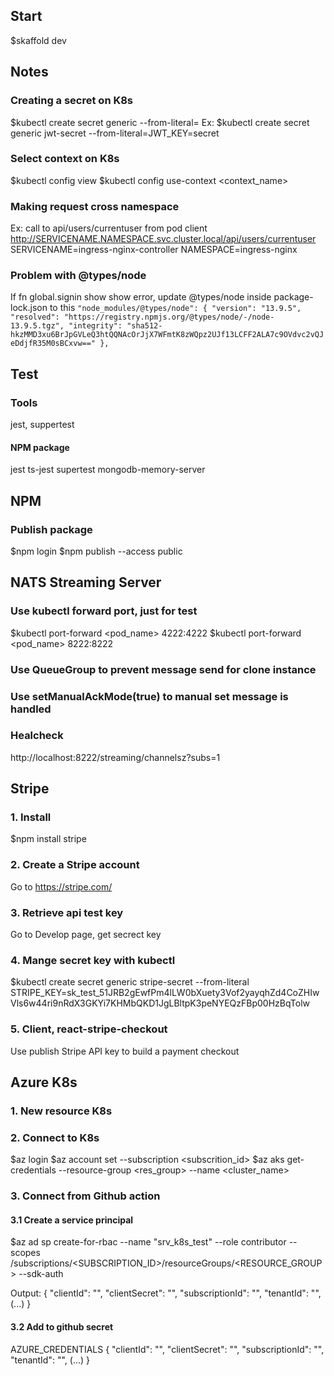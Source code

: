 ## Start
$skaffold dev

## Notes

### Creating a secret on K8s
$kubectl create secret generic <key> --from-literal=<value>
Ex: $kubectl create secret generic jwt-secret --from-literal=JWT_KEY=secret

### Select context on K8s
$kubectl config view
$kubectl config use-context <context_name>

### Making request cross namespace
Ex: call to api/users/currentuser from pod client
http://SERVICENAME.NAMESPACE.svc.cluster.local/api/users/currentuser
SERVICENAME=ingress-nginx-controller
NAMESPACE=ingress-nginx

### Problem with @types/node
If fn global.signin show show error, update @types/node inside package-lock.json to this
`
    "node_modules/@types/node": {
      "version": "13.9.5",
      "resolved": "https://registry.npmjs.org/@types/node/-/node-13.9.5.tgz",
      "integrity": "sha512-hkzMMD3xu6BrJpGVLeQ3htQQNAcOrJjX7WFmtK8zWQpz2UJf13LCFF2ALA7c9OVdvc2vQJeDdjfR35M0sBCxvw=="
    },
`

## Test

### Tools
jest, suppertest

#### NPM package
jest ts-jest supertest mongodb-memory-server


## NPM
### Publish package
$npm login
$npm publish --access public

## NATS Streaming Server
### Use kubectl forward port, just for test
$kubectl port-forward <pod_name> 4222:4222
$kubectl port-forward <pod_name> 8222:8222

### Use QueueGroup to prevent message send for clone instance
### Use setManualAckMode(true) to manual set message is handled

### Healcheck
http://localhost:8222/streaming/channelsz?subs=1


## Stripe

### 1. Install
$npm install stripe

### 2. Create a Stripe account
Go to https://stripe.com/

### 3. Retrieve api test key
Go to Develop page, get secrect key

### 4. Mange secret key with kubectl
$kubectl create secret generic stripe-secret --from-literal STRIPE_KEY=sk_test_51JRB2gEwfPm4lLW0bXuety3Vof2yayqhZd4CoZHIwVls6w44ri9nRdX3GKYi7KHMbQKD1JgLBltpK3peNYEQzFBp00HzBqTolw

### 5. Client, react-stripe-checkout
Use publish Stripe API key to build a payment checkout

## Azure K8s

### 1. New resource K8s

### 2. Connect to K8s
$az login
$az account set --subscription <subscrition_id>
$az aks get-credentials --resource-group <res_group> --name <cluster_name>

### 3. Connect from Github action

#### 3.1 Create a service principal
$az ad sp create-for-rbac --name "srv_k8s_test" --role contributor --scopes /subscriptions/<SUBSCRIPTION_ID>/resourceGroups/<RESOURCE_GROUP> --sdk-auth

Output:
  {
    "clientId": "<GUID>",
    "clientSecret": "<GUID>",
    "subscriptionId": "<GUID>",
    "tenantId": "<GUID>",
    (...)
  }

#### 3.2 Add to github secret
AZURE_CREDENTIALS
  {
    "clientId": "<GUID>",
    "clientSecret": "<GUID>",
    "subscriptionId": "<GUID>",
    "tenantId": "<GUID>",
    (...)
  }
